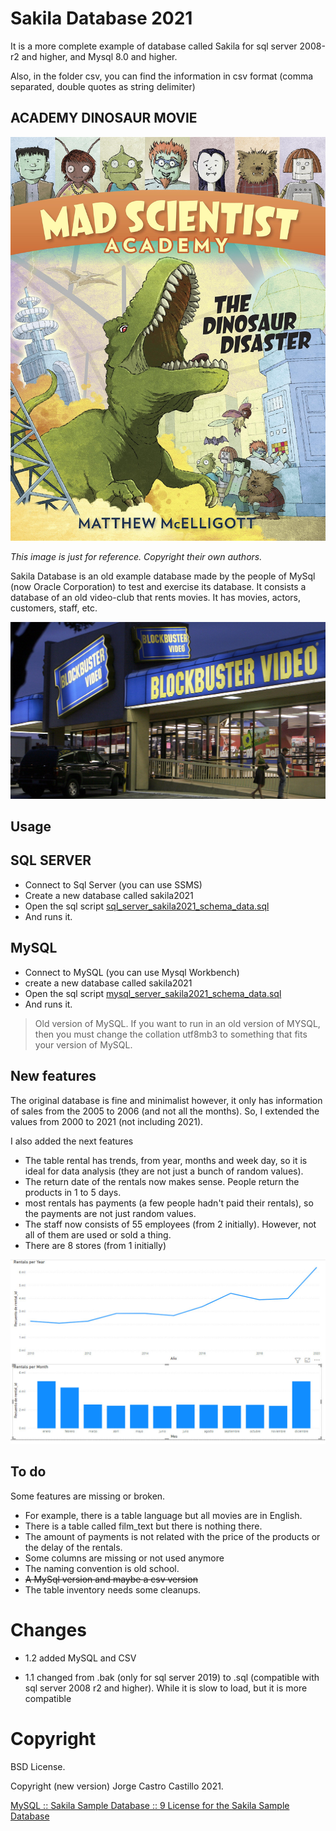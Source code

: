 # Sakila Database 2021
It is a more complete example of database called Sakila for sql server 2008-r2 and higher, and Mysql 8.0 and higher.

Also, in the folder csv, you can find the information in csv format (comma separated, double quotes as string delimiter)


## ACADEMY DINOSAUR MOVIE

![](doc/academy_dinosaur.jpg)

*This image is just for reference. Copyright their own authors.*

Sakila Database is an old example database made by the people of MySql (now Oracle Corporation) to test and exercise its database. It consists a database of an old video-club that rents movies. It has movies, actors, customers, staff, etc.

![doc/blockbuster.jpg](doc/blockbuster.jpg)


## Usage

## SQL SERVER

* Connect to Sql Server (you can use SSMS)
* Create a new database called sakila2021
* Open the sql script [sql_server_sakila2021_schema_data.sql](sql_server_sakila2021_schema_data.sql)
* And runs it.

## MySQL

* Connect to MySQL (you can use Mysql Workbench)
* create a new database called sakila2021
* Open the sql script [mysql_server_sakila2021_schema_data.sql](mysql_server_sakila2021_schema_data.sql)
* And runs it.

> Old version of MySQL. If you want to run in an old version of MYSQL, then you must change the collation utf8mb3 to
> something that fits your version of MySQL.

## New features

The original database is fine and minimalist however, it only has information of sales from the 2005 to 2006 (and not all the months).
So, I extended the values from 2000 to 2021 (not including 2021).

I also added the next features

* The table rental has trends, from year, months and week day, so it is ideal for data analysis (they are not just a bunch of random values).
* The return date of the rentals now makes sense. People return the products in 1 to 5 days.
* most rentals has payments (a few people hadn't paid their rentals), so the payments are not just random values.
* The staff now consists of 55 employees (from 2 initially). However, not all of them are used or sold a thing.
* There are 8 stores (from 1 initially)

![](doc/chart.jpg)

## To do

Some features are missing or broken. 

* For example, there is a table language but all movies are in English.
* There is a table called film_text but there is nothing there.
* The amount of payments is not related with the price of the products or the delay of the rentals.
* Some columns are missing or not used anymore
* The naming convention is old school.
* ~~A MySql version and maybe a csv version~~
* The table inventory needs some cleanups.

# Changes

* 1.2 added MySQL and CSV

* 1.1 changed from .bak (only for sql server 2019) to .sql (compatible with sql server 2008 r2 and higher). While it is slow to load, but it is more compatible


# Copyright

BSD License.

Copyright (new version) Jorge Castro Castillo 2021.

[MySQL :: Sakila Sample Database :: 9 License for the Sakila Sample Database](https://dev.mysql.com/doc/sakila/en/sakila-license.html)



